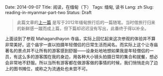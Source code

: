 Date: 2014-09-07
Title: 阅读，在缅甸（下）
Tags: 缅甸, 读书
Lang: zh
Slug: reading-in-myanmar-part-two
Status: Draft

> 此篇文章的[上一篇](http://cnborn.net/blog/2012/10/reading-in-myanmar-party-one/) 是写于2012年缅甸旅行后的一篇随笔。当时借旅行归来的新鲜感一蹴而成上篇，但下篇却迟迟没有写出，此番终于得以补全。

上面谈到了参观 Mahagandhayon 寺庙，实际上回忆起来这次参观的体验并不算非常美好。这个庙宇一直以拍摄年轻僧侣的日常生活而闻名。而实际上这个让寺庙著名的景点并不让所有的游客感到舒服——设身处地地想如果我是年轻僧侣的一员，有这么多的游客围在我的身边，用各种大小镜头拍摄日常的集合和就餐，想必会非常地不舒服。所以当所有游客都在做游客做的事情的时候，我们悄悄走向了边上的图书摊位，或称之为流通处也未尝不可。


